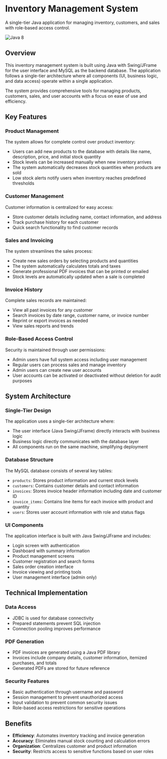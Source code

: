 # Inventory Management System

A single-tier Java application for managing inventory, customers, and sales with role-based access control.

![Java 8](https://img.shields.io/badge/Java-8-orange)

## Overview

This inventory management system is built using Java with Swing/JFrame for the user interface and MySQL as the backend database. The application follows a single-tier architecture where all components (UI, business logic, and data access) operate within a single application.

The system provides comprehensive tools for managing products, customers, sales, and user accounts with a focus on ease of use and efficiency.

## Key Features

### Product Management
The system allows for complete control over product inventory:
- Users can add new products to the database with details like name, description, price, and initial stock quantity
- Stock levels can be increased manually when new inventory arrives
- The system automatically decreases stock quantities when products are sold
- Low stock alerts notify users when inventory reaches predefined thresholds

### Customer Management
Customer information is centralized for easy access:
- Store customer details including name, contact information, and address
- Track purchase history for each customer
- Quick search functionality to find customer records

### Sales and Invoicing
The system streamlines the sales process:
- Create new sales orders by selecting products and quantities
- The system automatically calculates totals and taxes
- Generate professional PDF invoices that can be printed or emailed
- Stock levels are automatically updated when a sale is completed

### Invoice History
Complete sales records are maintained:
- View all past invoices for any customer
- Search invoices by date range, customer name, or invoice number
- Reprint or export invoices as needed
- View sales reports and trends

### Role-Based Access Control
Security is maintained through user permissions:
- Admin users have full system access including user management
- Regular users can process sales and manage inventory
- Admin users can create new user accounts
- User accounts can be activated or deactivated without deletion for audit purposes

## System Architecture

### Single-Tier Design
The application uses a single-tier architecture where:
- The user interface (Java Swing/JFrame) directly interacts with business logic
- Business logic directly communicates with the database layer
- All components run on the same machine, simplifying deployment

### Database Structure
The MySQL database consists of several key tables:
- `products`: Stores product information and current stock levels
- `customers`: Contains customer details and contact information
- `invoices`: Stores invoice header information including date and customer ID
- `invoice_items`: Contains line items for each invoice with product and quantity
- `users`: Stores user account information with role and status flags

### UI Components
The application interface is built with Java Swing/JFrame and includes:
- Login screen with authentication
- Dashboard with summary information
- Product management screens
- Customer registration and search forms
- Sales order creation interface
- Invoice viewing and printing tools
- User management interface (admin only)

## Technical Implementation

### Data Access
- JDBC is used for database connectivity
- Prepared statements prevent SQL injection
- Connection pooling improves performance

### PDF Generation
- PDF invoices are generated using a Java PDF library
- Invoices include company details, customer information, itemized purchases, and totals
- Generated PDFs are stored for future reference

### Security Features
- Basic authentication through username and password
- Session management to prevent unauthorized access
- Input validation to prevent common security issues
- Role-based access restrictions for sensitive operations

## Benefits

- **Efficiency**: Automates inventory tracking and invoice generation
- **Accuracy**: Eliminates manual stock counting and calculation errors
- **Organization**: Centralizes customer and product information
- **Security**: Restricts access to sensitive functions based on user roles
